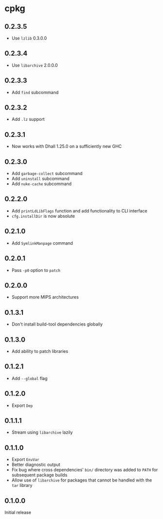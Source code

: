# cpkg

## 0.2.3.5

  * Use `lzlib` 0.3.0.0

## 0.2.3.4

  * Use `libarchive` 2.0.0.0

## 0.2.3.3

  * Add `find` subcommand

## 0.2.3.2
    
  * Add `.lz` support

## 0.2.3.1

  * Now works with Dhall 1.25.0 on a sufficiently new GHC

## 0.2.3.0

  * Add `garbage-collect` subcommand
  * Add `uninstall` subcommand
  * Add `nuke-cache` subcommand

## 0.2.2.0

  * Add `printLdLibFlags` function and add functionality to CLI interface
  * `cfg.installDir` is now absolute

## 0.2.1.0

  * Add `SymlinkManpage` command

## 0.2.0.1

  * Pass `-p0` option to `patch`

## 0.2.0.0

  * Support more MIPS architectures

## 0.1.3.1

  * Don't install build-tool dependencies globally

## 0.1.3.0

  * Add ability to patch libraries

## 0.1.2.1

  * Add `--global` flag

## 0.1.2.0

  * Export `Dep`

## 0.1.1.1

  * Stream using `libarchive` lazily

## 0.1.1.0

  * Export `EnvVar`
  * Better diagnostic output
  * Fix bug where cross dependencies' `bin/` directory was added to `PATH` for
    subsequent package builds
  * Allow use of `libarchive` for packages that cannot be handled with the `tar`
    library

## 0.1.0.0

Initial release

